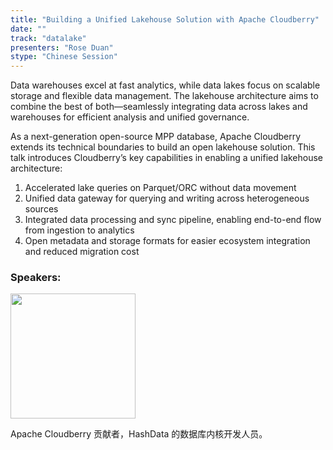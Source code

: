 ```yaml
---
title: "Building a Unified Lakehouse Solution with Apache Cloudberry"
date: ""
track: "datalake"
presenters: "Rose Duan"
stype: "Chinese Session"
--- 
```


Data warehouses excel at fast analytics, while data lakes focus on scalable storage and flexible data management.
The lakehouse architecture aims to combine the best of both—seamlessly integrating data across lakes and warehouses for efficient analysis and unified governance.

As a next-generation open-source MPP database, Apache Cloudberry extends its technical boundaries to build an open lakehouse solution.
This talk introduces Cloudberry’s key capabilities in enabling a unified lakehouse architecture:

1. Accelerated lake queries on Parquet/ORC without data movement
2. Unified data gateway for querying and writing across heterogeneous sources
3. Integrated data processing and sync pipeline, enabling end-to-end flow from ingestion to analytics
4. Open metadata and storage formats for easier ecosystem integration and reduced migration cost

### Speakers:

<img src="https://sessionize.com/image/5feb-400o400o1-ns3S5cNdoMFDN2jL1rrsNH.jpg" width="200" /><br/>


Apache Cloudberry 贡献者，HashData 的数据库内核开发人员。